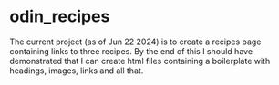 # odin_recipes
The current project (as of Jun 22 2024) is to create a recipes page containing links to three recipes. By the end of this I should have demonstrated that I can create html files containing a boilerplate with headings, images, links and all that.